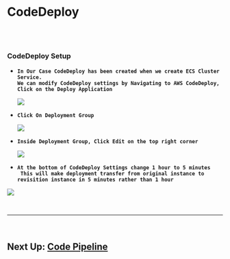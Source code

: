 # CodeDeploy

<br/>
<br/>

### CodeDeploy Setup

- **`In Our Case CodeDeploy has been created when we create ECS Cluster Service.`**\
  **`We can modify CodeDeploy settings by Navigating to AWS CodeDeploy, Click on the Deploy Application`**
  <p>
    <img src="https://github.com/edo92/AWS-ECS-Hosting-Pipeline/blob/docs/codedeploy/images/codedeploy-navigate-to-app.png"/>
  </p>

- **`Click On Deployment Group`**
  <p>
    <img src="https://github.com/edo92/AWS-ECS-Hosting-Pipeline/blob/docs/codedeploy/images/codedeploy-inisde-app.png"/>
  </p>

- **`Inside Deployment Group, Click Edit on the top right corner`**
  <p>
    <img src="https://github.com/edo92/AWS-ECS-Hosting-Pipeline/blob/docs/codedeploy/images/codedeploy-edit-settings.png"/>
  </p>

- **`At the bottom of CodeDeploy Settings change 1 hour to 5 minutes`**\
**` This will make deployment transfer from original instance to revisition instance in 5 minutes rather than 1 hour`**
 <p>
   <img src="https://github.com/edo92/AWS-ECS-Hosting-Pipeline/blob/docs/codedeploy/images/codedeploy-configuration.png"/>
 </p>

<br/>

---

<br/>

## Next Up: [Code Pipeline](https://github.com/edo92/AWS-ECS-Hosting-Pipeline/blob/docs/codepipeline/pipeline.md#codepipeline)
